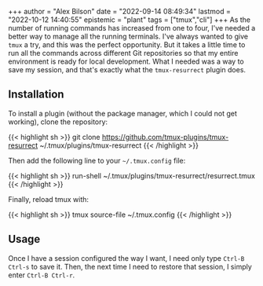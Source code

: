 +++
author = "Alex Bilson"
date = "2022-09-14 08:49:34"
lastmod = "2022-10-12 14:40:55"
epistemic = "plant"
tags = ["tmux","cli"]
+++
As the number of running commands has increased from one to four, I've needed a better way to manage all the running terminals. I've always wanted to give `tmux` a try, and this was the perfect opportunity. But it takes a little time to run all the commands across different Git repositories so that my entire environment is ready for local development. What I needed was a way to save my session, and that's exactly what the `tmux-resurrect` plugin does.

## Installation

To install a plugin (without the package manager, which I could not get working), clone the repository:

{{< highlight sh >}}
git clone https://github.com/tmux-plugins/tmux-resurrect ~/.tmux/plugins/tmux-resurrect
{{< /highlight >}}

Then add the following line to your `~/.tmux.config` file:

{{< highlight sh >}}
run-shell ~/.tmux/plugins/tmux-resurrect/resurrect.tmux
{{< /highlight >}}

Finally, reload tmux with:

{{< highlight sh >}}
tmux source-file ~/.tmux.config
{{< /highlight >}}

## Usage

Once I have a session configured the way I want, I need only type `Ctrl-B Ctrl-s` to save it. Then, the next time I need to restore that session, I simply enter `Ctrl-B Ctrl-r`.
